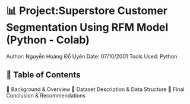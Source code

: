 # **📊 Project:Superstore Customer Segmentation Using RFM Model (Python - Colab)** #
Author: Nguyễn Hoàng Đỗ Uyên
Date: 07/10/2001
Tools Used: Python
## 📑 Table of Contents ##
📌 Background & Overview
📂 Dataset Description & Data Structure
🔎 Final Conclusion & Recommendations
